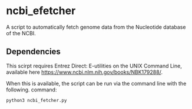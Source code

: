 # ncbi_efetcher

A script to automatically fetch genome data from the Nucleotide database of the NCBI.

## Dependencies
This scirpt requires Entrez Direct: E-utilities on the UNIX Command Line, available here https://www.ncbi.nlm.nih.gov/books/NBK179288/.

When this is available, the script can be run via the command line with the following. command:

```
python3 ncbi_fetcher.py
```
